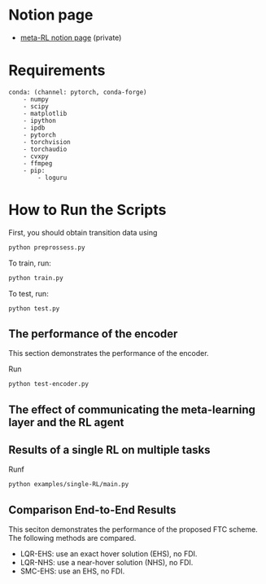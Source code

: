 # Notion page

- [meta-RL notion page](https://www.notion.so/nrfteams/meta-RL-b8e1176addfa46428a233d4f3d48e5d1) (private)


# Requirements

```
conda: (channel: pytorch, conda-forge)
	- numpy
	- scipy
	- matplotlib
	- ipython
	- ipdb
	- pytorch
	- torchvision
	- torchaudio
	- cvxpy
	- ffmpeg
	- pip:
		- loguru
```

# How to Run the Scripts

First, you should obtain transition data using
```bash
python preprossess.py
```

To train, run:
```bash
python train.py
```

To test, run:
```bash
python test.py
```

## The performance of the encoder

This section demonstrates the performance of the encoder.

Run
```bash
python test-encoder.py
```

## The effect of communicating the meta-learning layer and the RL agent


## Results of a single RL on multiple tasks

Runf
```bash
python examples/single-RL/main.py
```


## Comparison End-to-End Results

This seciton demonstrates the performance of the proposed FTC scheme.
The following methods are compared.
* LQR-EHS: use an exact hover solution (EHS), no FDI.
* LQR-NHS: use a near-hover solution (NHS), no FDI.
* SMC-EHS: use an EHS, no FDI.
